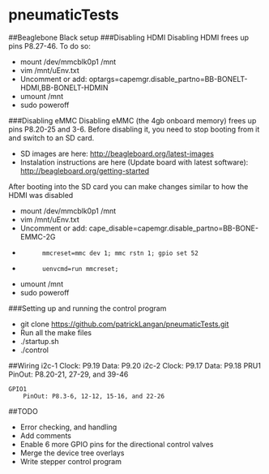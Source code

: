 pneumaticTests
==============

##Beaglebone Black setup
###Disabling HDMI
Disabling HDMI frees up pins P8.27-46.  To do so:
- mount /dev/mmcblk0p1  /mnt
- vim /mnt/uEnv.txt
- Uncomment or add: optargs=capemgr.disable_partno=BB-BONELT-HDMI,BB-BONELT-HDMIN
- umount /mnt
- sudo poweroff

###Disabling eMMC
Disabling eMMC (the 4gb onboard memory) frees up pins P8.20-25 and 3-6.  Before disabling it, you need to stop booting from it and switch to an SD card.
- SD images are here: http://beagleboard.org/latest-images
- Instalation instructions are here (Update board with latest software): http://beagleboard.org/getting-started

After booting into the SD card you can make changes similar to how the HDMI was disabled
- mount /dev/mmcblk0p1  /mnt
- vim /mnt/uEnv.txt
- Uncomment or add:	cape_disable=capemgr.disable_partno=BB-BONE-EMMC-2G
- 			mmcreset=mmc dev 1; mmc rstn 1; gpio set 52
- 			uenvcmd=run mmcreset;
- umount /mnt
- sudo poweroff

###Setting up and running the control program
- git clone https://github.com/patrickLangan/pneumaticTests.git
- Run all the make files
- ./startup.sh
- ./control

##Wiring
	i2c-1
		Clock:	P9.19
		Data:	P9.20
	i2c-2
		Clock:	P9.17
		Data:	P9.18
	PRU1
		PinOut:	P8.20-21, 27-29, and 39-46

	GPIO1
		PinOut: P8.3-6, 12-12, 15-16, and 22-26

##TODO
- Error checking, and handling
- Add comments
- Enable 6 more GPIO pins for the directional control valves
- Merge the device tree overlays
- Write stepper control program

